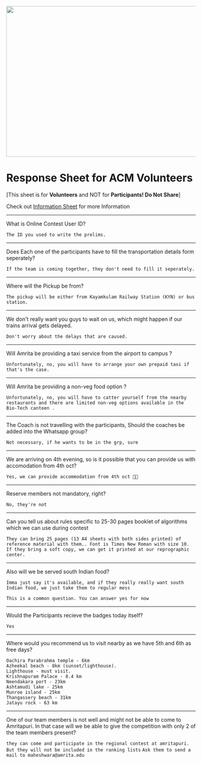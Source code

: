 <p align="center">
  <img width="700" height="400" src="https://user-images.githubusercontent.com/56226566/193438268-b79952a0-75bb-4543-baec-226e485e0de6.png">
</p>

# Response Sheet for ACM Volunteers

[This sheet is for **Volunteers** and NOT for **Participants! Do Not Share**]

Check out [Information Sheet](https://stuntstorm.github.io/Information/) for more Information 

-----------------------------------------------------------
What is Online Contest User ID?

`The ID you used to write the prelims.`

-----------------------------------------------------------

Does Each one of the participants have to fill the transportation details form seperately?

`If the team is coming together, they don't need to fill it seperately.`
 
-----------------------------------------------------------

Where will the Pickup be from?

`The pickup will be either from Kayamkulam Railway Station (KYN) or bus station.`

-----------------------------------------------------------

We don't really want you guys to wait on us, which might happen if our trains arrival gets delayed.

`Don't worry about the delays that are caused.`

-----------------------------------------------------------

Will Amrita be providing a taxi service from the airport to campus ?

`Unfortunately, no, you will have to arrange your own prepaid taxi if that's the case.`

------------------------------------------------------------

Will Amrita be providing a non-veg food option ?

`Unfortunately, no, you will have to catter yourself from the nearby restaurants and there are limited non-veg options available in the Bio-Tech canteen .`

------------------------------------------------------------

The Coach is not travelling with the participants, Should the coaches be added into the Whatsapp group?

`Not necessary, if he wants to be in the grp, sure`

------------------------------------------------------------

We are arriving on 4th evening, so is it possible that you can provide us with accomodation from 4th oct?

`Yes, we can provide accommodation from 4th oct 👍🏻`

------------------------------------------------------------

Reserve members not mandatory, right?

`No, they're not`

------------------------------------------------------------

Can you tell us about rules specific to 25-30 pages booklet of algorithms which we can use during contest

`They can bring 25 pages (13 A4 sheets with both sides printed) of reference material with them.. Font is Times New Roman with size 10. If they bring a soft copy, we can get it printed at our reprographic center.`

------------------------------------------------------------

Also will we be served south Indian food?

`Imma just say it's available, and if they really really want south Indian food, we just take them to regular mess`

`This is a common question. You can answer yes for now`

------------------------------------------------------------

Would the Participants recieve the badges today itself?

`Yes`

------------------------------------------------------------

Where would you recommend us to visit nearby as we have 5th and 6th as free days?

``` 
Oachira Parabrahma temple - 6km 
Azheekal beach - 8km (sunset/lighthouse). 
Lighthouse - must visit.
Krishnapuram Palace - 8.4 km 
Neendakara port - 23km
Ashtamudi lake - 25km
Munroe island - 25km 
Thangassery beach - 31km
Jatayu rock - 63 km
`````

------------------------------------------------------------

One of our team members is not well and might not be able to come to Amritapuri. In that case will we be able to give the competition with only 2 of the team members present?

`they can come and participate in the regional contest at amritapuri. But they will not be included in the ranking lists`
`Ask them to send a mail to maheshwara@amrita.edu`
